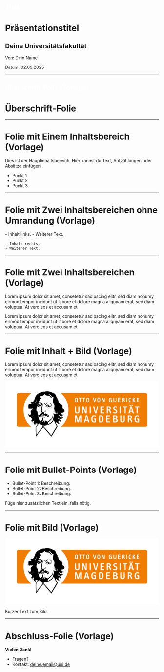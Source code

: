 <!-- 
link: https://raw.githubusercontent.com/dabusse9/LiaTry/refs/heads/main/Vorlage.css
-->

## <span style="color:white">Titel</span>

<div class="title-slide">
  <h1>Präsentationstitel</h1>
  <h2>Deine Universitätsfakultät</h2>
  <p class="title-meta">Von: Dein Name</p>
  <p class="title-meta">Datum: 02.09.2025</p>
</div>

<div class="footer-logo"></div>

---

## <span style="color:white">Überschrift-Folie (Vorlage)</span>

<div class="title-slide">
  <h1>Überschrift-Folie</h1>
</div>

<div class="footer-logo"></div>

---

# Folie mit Einem Inhaltsbereich (Vorlage)

<div class="content-box">
Dies ist der Hauptinhaltsbereich.  
Hier kannst du Text, Aufzählungen oder Absätze einfügen.  

- Punkt 1
- Punkt 2
- Punkt 3
</div>

<div class="footer-logo"></div>

---

# Folie mit Zwei Inhaltsbereichen ohne Umrandung (Vorlage)

<section class="flex-container">
<!-- class="flex-child" style="min-width: 250px" -->
    - Inhalt links.
    - Weiterer Text.

<!-- class="flex-child" style="min-width: 250px" -->
    - Inhalt rechts.
    - Weiterer Text.

</section>

<div class="footer-logo"></div>

---

# Folie mit Zwei Inhaltsbereichen (Vorlage)

<section class="flex-container">
<!-- class="flex-child-bordered" -->
  Lorem ipsum dolor sit amet, consetetur sadipscing elitr, sed diam nonumy eirmod tempor
  invidunt ut labore et dolore magna aliquyam erat, sed diam voluptua. At vero eos et accusam et

<!-- class="flex-child-bordered" -->
  Lorem ipsum dolor sit amet, consetetur sadipscing elitr, sed diam nonumy eirmod tempor invidunt ut
  labore et dolore magna aliquyam erat, sed diam voluptua. At vero eos et accusam et

</section>

<div class="footer-logo"></div>

---

# Folie mit Inhalt + Bild (Vorlage)

<section class="flex-container">
<!-- class="flex-child-bordered" -->
  Lorem ipsum dolor sit amet, consetetur sadipscing elitr, sed diam nonumy eirmod tempor
  invidunt ut labore et dolore magna aliquyam erat, sed diam voluptua. At vero eos et accusam et

<!-- class="flex-child" style="min-width: 250px" -->
![Beschreibung des Bildes](https://github.com/dabusse9/LiaTry/raw/main/FHW.png)

</section>

<div class="footer-logo"></div>

---

# Folie mit Bullet-Points (Vorlage)

- Bullet-Point 1: Beschreibung.
- Bullet-Point 2: Beschreibung.
- Bullet-Point 3: Beschreibung.

Füge hier zusätzlichen Text ein, falls nötig.

<div class="footer-logo"></div>

---

# Folie mit Bild (Vorlage)

![Beschreibung des Bildes](https://github.com/dabusse9/LiaTry/raw/main/FHW.png)

Kurzer Text zum Bild.

<div class="footer-logo"></div>

---

# Abschluss-Folie (Vorlage)
**Vielen Dank!**

- Fragen?
- Kontakt: deine.email@uni.de

<div class="footer-logo"></div>
